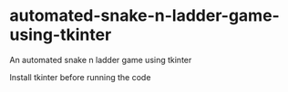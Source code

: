 # automated-snake-n-ladder-game-using-tkinter
An automated snake n ladder game using tkinter 

Install tkinter before running the code
